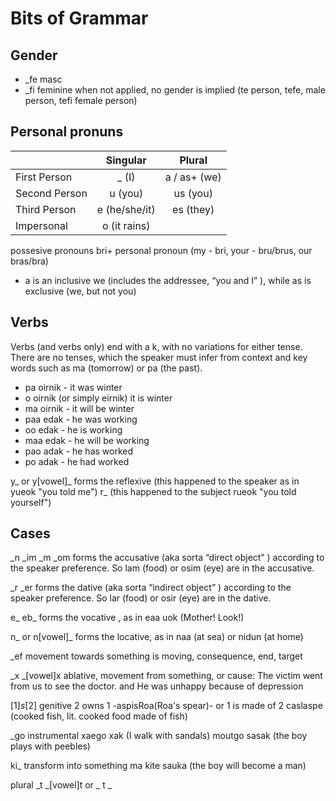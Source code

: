 # Bits of Grammar

## Gender

+ _fe masc
+ _fi feminine
when not applied, no gender is implied (te person, tefe, male person, tefi female person)

## Personal pronuns

|       | Singular	| Plural |
|-------|:---------:|:------:|
| First Person | 	_ (I)	| a / as+ (we) |
| Second Person	| u (you) |	us (you) |
| Third Person	| e (he/she/it) |	es (they) |
| Impersonal | o (it rains) | |

possesive pronouns bri+ personal pronoun  (my - bri, your - bru/brus, our bras/bra)

+ a is an inclusive we (includes the addressee, “you and I” ), while as is exclusive (we, but not you)

## Verbs

Verbs (and verbs only) end with a k, with no variations for either tense. There are no tenses, which the speaker must infer from context and key words such as ma (tomorrow) or pa (the past).

* pa oirnik - it was winter
* o oirnik (or simply eirnik) it is winter
* ma oirnik - it will be winter
* paa edak - he was working
* oo edak - he is working
* maa edak - he will be working
* pao adak - he has worked
* po adak - he had worked


y_ or y[vowel]_ forms the reflexive (this happened to the speaker as in yueok "you told me")
r_ (this happened to the subject rueok "you told yourself")

## Cases

_n _im  _m  _om forms the accusative (aka sorta “direct object” ) according to the speaker preference. So lam (food) or osim (eye) are in the accusative.

_r _er forms the dative (aka sorta “indirect object” ) according to the speaker preference. So lar (food) or osir (eye) are in the dative.

e_ eb_ forms the vocative , as in eaa uok (Mother! Look!)

n_ or n[vowel]_ forms the locative, as in naa (at sea) or nidun (at home)

_ef  movement towards something is moving, consequence, end, target

_x _[vowel]x ablative, movement from something, or cause: The victim went from us to see the doctor. and He was unhappy because of depression

[1]_s_[2]  genitive 2 owns 1 -aspisRoa(Roa's spear)- or 1 is made of 2   caslaspe (cooked fish, lit. cooked food made of fish)

_go instrumental xaego xak  (I walk with sandals) moutgo sasak (the boy plays with peebles)

ki_ transform into something  ma kite sauka (the boy will become a man)

plural _t  _[vowel]t or _ t _ 


